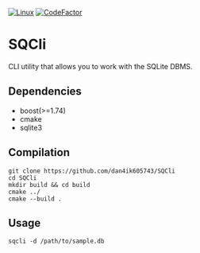 [![Linux](https://github.com/dan4ik605743/SQCli/actions/workflows/linux.yml/badge.svg)](https://github.com/dan4ik605743/SQCli/actions/workflows/linux.yml)
[![CodeFactor](https://www.codefactor.io/repository/github/dan4ik605743/sqcli/badge)](https://www.codefactor.io/repository/github/dan4ik605743/sqcli)

# SQCli 

CLI utility that allows you to work with the SQLite DBMS.

## Dependencies
* boost(>=1.74) 
* cmake 
* sqlite3

## Compilation
```
git clone https://github.com/dan4ik605743/SQCli
cd SQCli
mkdir build && cd build
cmake ../
cmake --build .
```

## Usage
```
sqcli -d /path/to/sample.db
```